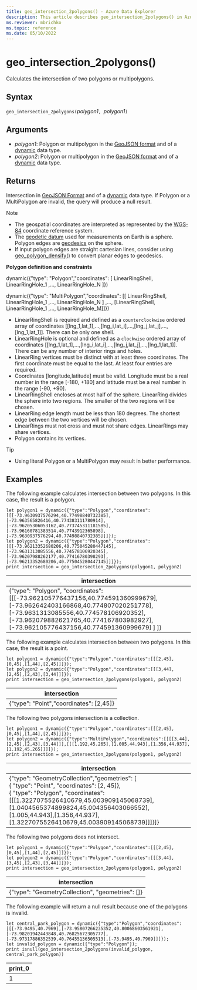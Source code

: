 ```yaml
---
title: geo_intersection_2polygons() - Azure Data Explorer
description: This article describes geo_intersection_2polygons() in Azure Data Explorer.
ms.reviewer: mbrichko
ms.topic: reference
ms.date: 05/10/2022
---
```

# geo_intersection_2polygons()

Calculates the intersection of two polygons or multipolygons.

## Syntax

`geo_intersection_2polygons(`*polygon1*`, `*polygon1*`)`

## Arguments

* *polygon1*: Polygon or multipolygon in the [GeoJSON format](https://tools.ietf.org/html/rfc7946) and of a [dynamic](./scalar-data-types/dynamic.md) data type.
* *polygon2*: Polygon or multipolygon in the [GeoJSON format](https://tools.ietf.org/html/rfc7946) and of a [dynamic](./scalar-data-types/dynamic.md) data type.

## Returns

Intersection in [GeoJSON Format](https://tools.ietf.org/html/rfc7946) and of a [dynamic](./scalar-data-types/dynamic.md) data type. If Polygon or a MultiPolygon are invalid, the query will produce a null result.

> [!NOTE]
> * The geospatial coordinates are interpreted as represented by the [WGS-84](https://earth-info.nga.mil/GandG/update/index.php?action=home) coordinate reference system.
> * The [geodetic datum](https://en.wikipedia.org/wiki/Geodetic_datum) used for measurements on Earth is a sphere. Polygon edges are [geodesics](https://en.wikipedia.org/wiki/Geodesic) on the sphere.
> * If input polygon edges are straight cartesian lines, consider using [geo_polygon_densify()](geo-polygon-densify-function.md) to convert planar edges to geodesics.

**Polygon definition and constraints**

dynamic({"type": "Polygon","coordinates": [ LinearRingShell, LinearRingHole_1 ,..., LinearRingHole_N ]})

dynamic({"type": "MultiPolygon","coordinates": [[ LinearRingShell, LinearRingHole_1 ,..., LinearRingHole_N ] ,..., [LinearRingShell, LinearRingHole_1 ,..., LinearRingHole_M]]})

* LinearRingShell is required and defined as a `counterclockwise` ordered array of coordinates [[lng_1,lat_1],...,[lng_i,lat_i],...,[lng_j,lat_j],...,[lng_1,lat_1]]. There can be only one shell.
* LinearRingHole is optional and defined as a `clockwise` ordered array of coordinates [[lng_1,lat_1],...,[lng_i,lat_i],...,[lng_j,lat_j],...,[lng_1,lat_1]]. There can be any number of interior rings and holes.
* LinearRing vertices must be distinct with at least three coordinates. The first coordinate must be equal to the last. At least four entries are required.
* Coordinates [longitude,latitude] must be valid. Longitude must be a real number in the range [-180, +180] and latitude must be a real number in the range [-90, +90].
* LinearRingShell encloses at most half of the sphere. LinearRing divides the sphere into two regions. The smaller of the two regions will be chosen.
* LinearRing edge length must be less than 180 degrees. The shortest edge between the two vertices will be chosen.
* LinearRings must not cross and must not share edges. LinearRings may share vertices.
* Polygon contains its vertices.

> [!TIP]
> * Using literal Polygon or a MultiPolygon may result in better performance.

## Examples

The following example calculates intersection between two polygons. In this case, the result is a polygon.

<!-- csl: https://help.kusto.windows.net/Samples -->
```kusto
let polygon1 = dynamic({"type":"Polygon","coordinates":[[[-73.9630937576294,40.77498840732385],[-73.963565826416,40.774383111780914],[-73.96205306053162,40.773745311181585],[-73.96160781383514,40.7743912365898],[-73.9630937576294,40.77498840732385]]]});
let polygon2 = dynamic({"type":"Polygon","coordinates":[[[-73.96213352680206,40.775045280447145],[-73.9631313085556,40.774578106920345],[-73.96207988262177,40.77416780398293],[-73.96213352680206,40.775045280447145]]]});
print intersection = geo_intersection_2polygons(polygon1, polygon2)
```

|intersection|
|---|
|{"type": "Polygon",  "coordinates": [[[-73.962105776437156,40.774591360999679],[-73.962642403166868,40.774807020251778],[-73.9631313085556,40.774578106920352],[-73.962079882621765,40.774167803982927],[-73.962105776437156,40.774591360999679]    ]  ]}|

The following example calculates intersection between two polygons. In this case, the result is a point.

<!-- csl: https://help.kusto.windows.net/Samples -->
```kusto
let polygon1 = dynamic({"type":"Polygon","coordinates":[[[2,45],[0,45],[1,44],[2,45]]]});
let polygon2 = dynamic({"type":"Polygon","coordinates":[[[3,44],[2,45],[2,43],[3,44]]]});
print intersection = geo_intersection_2polygons(polygon1, polygon2)
```

|intersection|
|---|
|{"type": "Point","coordinates": [2,45]}|

The following two polygons intersection is a collection.

<!-- csl: https://help.kusto.windows.net/Samples -->
```kusto
let polygon1 = dynamic({"type":"Polygon","coordinates":[[[2,45],[0,45],[1,44],[2,45]]]});
let polygon2 = dynamic({"type":"MultiPolygon","coordinates":[[[[3,44],[2,45],[2,43],[3,44]]],[[[1.192,45.265],[1.005,44.943],[1.356,44.937],[1.192,45.265]]]]});
print intersection = geo_intersection_2polygons(polygon1, polygon2)
```

|intersection|
|---|
|{"type": "GeometryCollection","geometries": [<br>{ "type": "Point", "coordinates": [2, 45]},<br>{ "type": "Polygon", "coordinates": [[[1.3227075526410679,45.003909145068739],[1.0404565374899824,45.004356403066552],[1.005,44.943],[1.356,44.937],[1.3227075526410679,45.003909145068739]]]}]}|

The following two polygons does not intersect.

<!-- csl: https://help.kusto.windows.net/Samples -->
```kusto
let polygon1 = dynamic({"type":"Polygon","coordinates":[[[2,45],[0,45],[1,44],[2,45]]]});
let polygon2 = dynamic({"type":"Polygon","coordinates":[[[3,44],[3,45],[2,43],[3,44]]]});
print intersection = geo_intersection_2polygons(polygon1, polygon2)
```

|intersection|
|---|
|{"type": "GeometryCollection", "geometries": []}|

The following example will return a null result because one of the polygons is invalid.

<!-- csl: https://help.kusto.windows.net/Samples -->
```kusto
let central_park_polygon = dynamic({"type":"Polygon","coordinates":[[[-73.9495,40.7969],[-73.95807266235352,40.80068603561921],[-73.98201942443848,40.76825672305777],[-73.97317886352539,40.76455136505513],[-73.9495,40.7969]]]});
let invalid_polygon = dynamic({"type":"Polygon"});
print isnull(geo_intersection_2polygons(invalid_polygon, central_park_polygon))
```

|print_0|
|---|
|1|